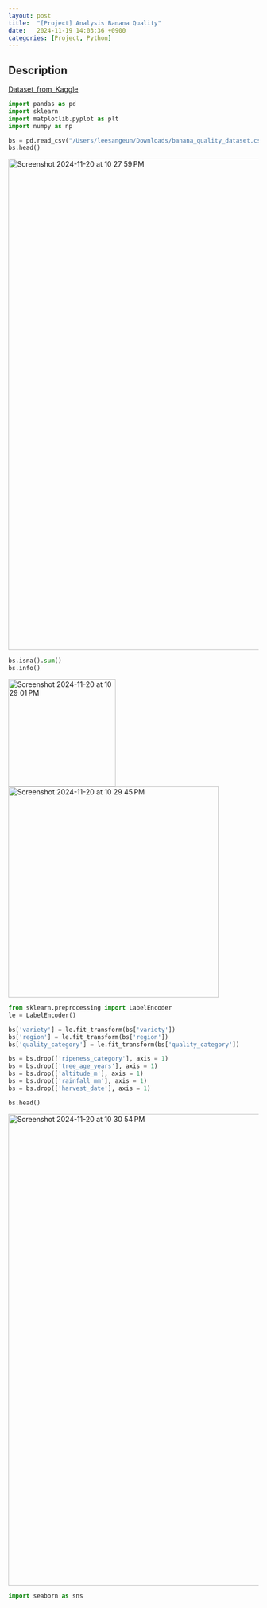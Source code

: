 ```yaml
---
layout: post
title:  "[Project] Analysis Banana Quality"
date:   2024-11-19 14:03:36 +0900
categories: [Project, Python]
---
```


## Description  
[Dataset_from_Kaggle](https://www.kaggle.com/datasets/mrmars1010/banana-quality-dataset/data)  

```python
import pandas as pd
import sklearn
import matplotlib.pyplot as plt
import numpy as np

bs = pd.read_csv("/Users/leesangeun/Downloads/banana_quality_dataset.csv")
bs.head()
```

<img width="987" alt="Screenshot 2024-11-20 at 10 27 59 PM" src="https://github.com/user-attachments/assets/8b90d448-55c6-4a40-9d84-3d379572afcb">  

```python
bs.isna().sum()
bs.info()
```

<img width="216" alt="Screenshot 2024-11-20 at 10 29 01 PM" src="https://github.com/user-attachments/assets/4438997e-6404-45e9-bb7c-599fc388d7f5">  
<img width="423" alt="Screenshot 2024-11-20 at 10 29 45 PM" src="https://github.com/user-attachments/assets/23bd75c8-10aa-45c8-8c86-6ebc04cc1920">  

```python
from sklearn.preprocessing import LabelEncoder
le = LabelEncoder()

bs['variety'] = le.fit_transform(bs['variety'])
bs['region'] = le.fit_transform(bs['region'])
bs['quality_category'] = le.fit_transform(bs['quality_category'])

bs = bs.drop(['ripeness_category'], axis = 1)
bs = bs.drop(['tree_age_years'], axis = 1)
bs = bs.drop(['altitude_m'], axis = 1)
bs = bs.drop(['rainfall_mm'], axis = 1)
bs = bs.drop(['harvest_date'], axis = 1)

bs.head()
```

<img width="947" alt="Screenshot 2024-11-20 at 10 30 54 PM" src="https://github.com/user-attachments/assets/287eb0e7-93f2-4bcc-80bb-c6ae09e73e25">  



```python
import seaborn as sns


```
